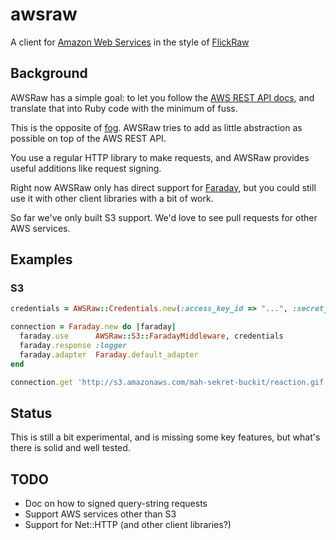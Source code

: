 # awsraw

A client for [Amazon Web Services](http://www.amazonaws.com/) in the style of
[FlickRaw](http://hanklords.github.com/flickraw/)

## Background

AWSRaw has a simple goal: to let you follow the [AWS REST API
docs](http://docs.aws.amazon.com/AmazonS3/latest/API/APIRest.html), and
translate that into Ruby code with the minimum of fuss.

This is the opposite of [fog](http://fog.io). AWSRaw tries to add as little
abstraction as possible on top of the AWS REST API.

You use a regular HTTP library to make requests, and AWSRaw provides useful
additions like request signing.

Right now AWSRaw only has direct support for
[Faraday](https://github.com/lostisland/faraday), but you could still use it
with other client libraries with a bit of work.

So far we've only built S3 support. We'd love to see pull requests for other
AWS services.


## Examples

### S3

```ruby
credentials = AWSRaw::Credentials.new(:access_key_id => "...", :secret_access_key => "...")

connection = Faraday.new do |faraday|
  faraday.use      AWSRaw::S3::FaradayMiddleware, credentials
  faraday.response :logger
  faraday.adapter  Faraday.default_adapter
end

connection.get 'http://s3.amazonaws.com/mah-sekret-buckit/reaction.gif'
```


## Status

This is still a bit experimental, and is missing some key features, but what's
there is solid and well tested.


## TODO

- Doc on how to signed query-string requests
- Support AWS services other than S3
- Support for Net::HTTP (and other client libraries?)

